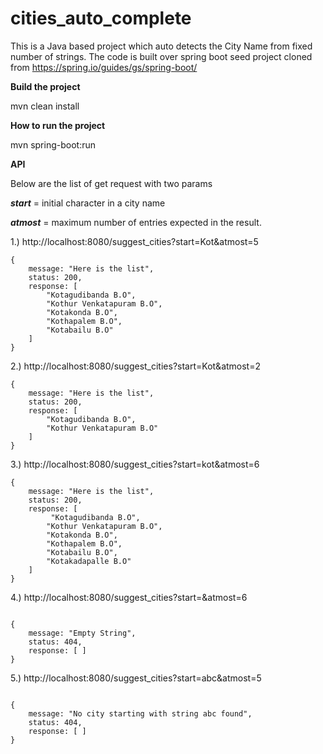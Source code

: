 # cities_auto_complete

This is a Java based project which auto detects the City Name from fixed number of strings.
The code is built over spring boot seed project cloned from https://spring.io/guides/gs/spring-boot/



**Build the project**

mvn clean install


**How to run the project**

mvn spring-boot:run


**API**

Below are the list of get request with two params

**_start_** = initial character in a city name

**_atmost_** = maximum number of entries expected in the result.

1.) http://localhost:8080/suggest_cities?start=Kot&atmost=5

```
{
    message: "Here is the list",
    status: 200,
    response: [
        "Kotagudibanda B.O",
        "Kothur Venkatapuram B.O",
        "Kotakonda B.O",
        "Kothapalem B.O",
        "Kotabailu B.O"
    ]
}

```

2.) http://localhost:8080/suggest_cities?start=Kot&atmost=2

```
{
    message: "Here is the list",
    status: 200,
    response: [
        "Kotagudibanda B.O",
        "Kothur Venkatapuram B.O"
    ]
}

```


3.) http://localhost:8080/suggest_cities?start=kot&atmost=6

```
{
    message: "Here is the list",
    status: 200,
    response: [
         "Kotagudibanda B.O",
        "Kothur Venkatapuram B.O",
        "Kotakonda B.O",
        "Kothapalem B.O",
        "Kotabailu B.O",
        "Kotakadapalle B.O"
    ]
}

```

4.) http://localhost:8080/suggest_cities?start=&atmost=6

```

{
    message: "Empty String",
    status: 404,
    response: [ ]
}

```

5.) http://localhost:8080/suggest_cities?start=abc&atmost=5

```

{
    message: "No city starting with string abc found",
    status: 404,
    response: [ ]
}

```
